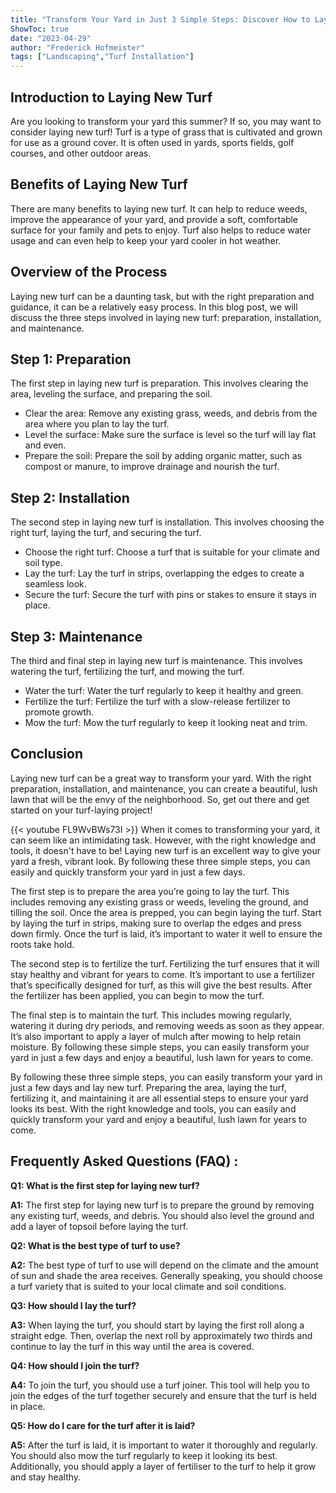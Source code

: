```yaml
---
title: "Transform Your Yard in Just 3 Simple Steps: Discover How to Lay New Turf!"
ShowToc: true 
date: "2023-04-29"
author: "Frederick Hofmeister" 
tags: ["Landscaping","Turf Installation"]
---
```

## Introduction to Laying New Turf

Are you looking to transform your yard this summer? If so, you may want to consider laying new turf! Turf is a type of grass that is cultivated and grown for use as a ground cover. It is often used in yards, sports fields, golf courses, and other outdoor areas.

## Benefits of Laying New Turf

There are many benefits to laying new turf. It can help to reduce weeds, improve the appearance of your yard, and provide a soft, comfortable surface for your family and pets to enjoy. Turf also helps to reduce water usage and can even help to keep your yard cooler in hot weather.

## Overview of the Process

Laying new turf can be a daunting task, but with the right preparation and guidance, it can be a relatively easy process. In this blog post, we will discuss the three steps involved in laying new turf: preparation, installation, and maintenance.

## Step 1: Preparation

The first step in laying new turf is preparation. This involves clearing the area, leveling the surface, and preparing the soil.

- Clear the area: Remove any existing grass, weeds, and debris from the area where you plan to lay the turf.
- Level the surface: Make sure the surface is level so the turf will lay flat and even.
- Prepare the soil: Prepare the soil by adding organic matter, such as compost or manure, to improve drainage and nourish the turf.

## Step 2: Installation

The second step in laying new turf is installation. This involves choosing the right turf, laying the turf, and securing the turf.

- Choose the right turf: Choose a turf that is suitable for your climate and soil type.
- Lay the turf: Lay the turf in strips, overlapping the edges to create a seamless look.
- Secure the turf: Secure the turf with pins or stakes to ensure it stays in place.

## Step 3: Maintenance

The third and final step in laying new turf is maintenance. This involves watering the turf, fertilizing the turf, and mowing the turf.

- Water the turf: Water the turf regularly to keep it healthy and green.
- Fertilize the turf: Fertilize the turf with a slow-release fertilizer to promote growth.
- Mow the turf: Mow the turf regularly to keep it looking neat and trim.

## Conclusion

Laying new turf can be a great way to transform your yard. With the right preparation, installation, and maintenance, you can create a beautiful, lush lawn that will be the envy of the neighborhood. So, get out there and get started on your turf-laying project!

{{< youtube FL9WvBWs73I >}} 
When it comes to transforming your yard, it can seem like an intimidating task. However, with the right knowledge and tools, it doesn't have to be! Laying new turf is an excellent way to give your yard a fresh, vibrant look. By following these three simple steps, you can easily and quickly transform your yard in just a few days. 

The first step is to prepare the area you’re going to lay the turf. This includes removing any existing grass or weeds, leveling the ground, and tilling the soil. Once the area is prepped, you can begin laying the turf. Start by laying the turf in strips, making sure to overlap the edges and press down firmly. Once the turf is laid, it’s important to water it well to ensure the roots take hold.

The second step is to fertilize the turf. Fertilizing the turf ensures that it will stay healthy and vibrant for years to come. It’s important to use a fertilizer that’s specifically designed for turf, as this will give the best results. After the fertilizer has been applied, you can begin to mow the turf.

The final step is to maintain the turf. This includes mowing regularly, watering it during dry periods, and removing weeds as soon as they appear. It’s also important to apply a layer of mulch after mowing to help retain moisture. By following these simple steps, you can easily transform your yard in just a few days and enjoy a beautiful, lush lawn for years to come. 

By following these three simple steps, you can easily transform your yard in just a few days and lay new turf. Preparing the area, laying the turf, fertilizing it, and maintaining it are all essential steps to ensure your yard looks its best. With the right knowledge and tools, you can easily and quickly transform your yard and enjoy a beautiful, lush lawn for years to come.

## Frequently Asked Questions (FAQ) :
**Q1: What is the first step for laying new turf?**

**A1:** The first step for laying new turf is to prepare the ground by removing any existing turf, weeds, and debris. You should also level the ground and add a layer of topsoil before laying the turf. 

**Q2: What is the best type of turf to use?**

**A2:** The best type of turf to use will depend on the climate and the amount of sun and shade the area receives. Generally speaking, you should choose a turf variety that is suited to your local climate and soil conditions. 

**Q3: How should I lay the turf?**

**A3:** When laying the turf, you should start by laying the first roll along a straight edge. Then, overlap the next roll by approximately two thirds and continue to lay the turf in this way until the area is covered. 

**Q4: How should I join the turf?**

**A4:** To join the turf, you should use a turf joiner. This tool will help you to join the edges of the turf together securely and ensure that the turf is held in place. 

**Q5: How do I care for the turf after it is laid?**

**A5:** After the turf is laid, it is important to water it thoroughly and regularly. You should also mow the turf regularly to keep it looking its best. Additionally, you should apply a layer of fertiliser to the turf to help it grow and stay healthy.






